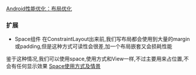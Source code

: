 [Android性能优化：布局优化](https://blog.csdn.net/carson_ho/article/details/79620486)

### 扩展
- Space组件
在ConstraintLayout出来前,我们写布局都会使用到大量的margin或padding,但是这种方式可读性会很差,加一个布局嵌套又会损耗性能  

鉴于这种情况,我们可以使用space,使用方式和View一样,不过主要用来占位置,不会有任何显示效果
[Space使用方式及情景](https://www.jianshu.com/p/2cd35845b3b3)
